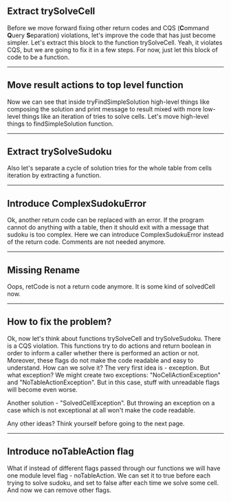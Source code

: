 ## Extract trySolveCell

Before we move forward fixing other return codes and CQS (**C**ommand **Q**uery **S**eparation) violations, let's improve the code that has just become simpler. Let's extract this block to the function trySolveCell. Yeah, it violates CQS, but we are going to fix it in a few steps. For now, just let this block of code to be a function.

---

## Move result actions to top level function

Now we can see that inside tryFindSimpleSolution high-level things like composing the solution and print message to result mixed with more low-level things like an iteration of tries to solve cells. Let's move high-level things to findSimpleSolution function.

---

## Extract trySolveSudoku

Also let's separate a cycle of solution tries for the whole table from cells iteration by extracting a function.

---

## Introduce ComplexSudokuError

Ok, another return code can be replaced with an error. If the program cannot do anything with a table, then it should exit with a message that sudoku is too complex. Here we can introduce ComplexSudokuError instead of the return code. Comments are not needed anymore.

---

## Missing Rename

Oops, retCode is not a return code anymore. It is some kind of solvedCell now.

---

## How to fix the problem?

Ok, now let's think about functions trySolveCell and trySolveSudoku. There is a CQS violation. This functions try to do actions and return boolean in order to inform a caller whether there is performed an action or not. Moreover, these flags do not make the code readable and easy to understand. How can we solve it? The very first idea is - exception. But what exception? We might create two exceptions: "NoCellActionException" and "NoTableActionException". But in this case, stuff with unreadable flags will become even worse.

Another solution - "SolvedCellException". But throwing an exception on a case which is not exceptional at all won't make the code readable.

Any other ideas? Think yourself before going to the next page.

---

## Introduce noTableAction flag

What if instead of different flags passed through our functions we will have one module level flag - noTableAction. We can set it to true before each trying to solve sudoku, and set to false after each time we solve some cell. And now we can remove other flags.